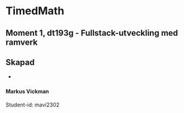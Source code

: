 # TimedMath
## Moment 1, dt193g - Fullstack-utveckling med ramverk


## Skapad
*


  ###


#### Markus Vickman 
Student-id: mavi2302
